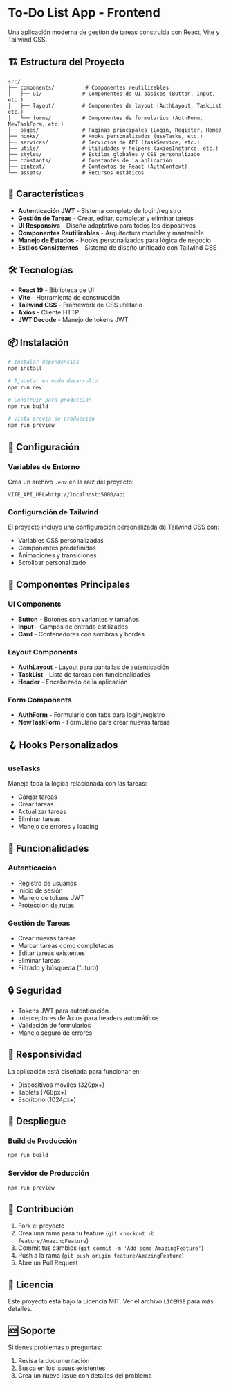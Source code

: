 # To-Do List App - Frontend

Una aplicación moderna de gestión de tareas construida con React, Vite y Tailwind CSS.

## 🏗️ Estructura del Proyecto

```
src/
├── components/          # Componentes reutilizables
│   ├── ui/             # Componentes de UI básicos (Button, Input, etc.)
│   ├── layout/         # Componentes de layout (AuthLayout, TaskList, etc.)
│   └── forms/          # Componentes de formularios (AuthForm, NewTaskForm, etc.)
├── pages/              # Páginas principales (Login, Register, Home)
├── hooks/              # Hooks personalizados (useTasks, etc.)
├── services/           # Servicios de API (taskService, etc.)
├── utils/              # Utilidades y helpers (axiosInstance, etc.)
├── styles/             # Estilos globales y CSS personalizado
├── constants/          # Constantes de la aplicación
├── context/            # Contextos de React (AuthContext)
└── assets/             # Recursos estáticos
```

## 🚀 Características

- **Autenticación JWT** - Sistema completo de login/registro
- **Gestión de Tareas** - Crear, editar, completar y eliminar tareas
- **UI Responsiva** - Diseño adaptativo para todos los dispositivos
- **Componentes Reutilizables** - Arquitectura modular y mantenible
- **Manejo de Estados** - Hooks personalizados para lógica de negocio
- **Estilos Consistentes** - Sistema de diseño unificado con Tailwind CSS

## 🛠️ Tecnologías

- **React 19** - Biblioteca de UI
- **Vite** - Herramienta de construcción
- **Tailwind CSS** - Framework de CSS utilitario
- **Axios** - Cliente HTTP
- **JWT Decode** - Manejo de tokens JWT

## 📦 Instalación

```bash
# Instalar dependencias
npm install

# Ejecutar en modo desarrollo
npm run dev

# Construir para producción
npm run build

# Vista previa de producción
npm run preview
```

## 🔧 Configuración

### Variables de Entorno

Crea un archivo `.env` en la raíz del proyecto:

```env
VITE_API_URL=http://localhost:5000/api
```

### Configuración de Tailwind

El proyecto incluye una configuración personalizada de Tailwind CSS con:
- Variables CSS personalizadas
- Componentes predefinidos
- Animaciones y transiciones
- Scrollbar personalizado

## 🎨 Componentes Principales

### UI Components
- **Button** - Botones con variantes y tamaños
- **Input** - Campos de entrada estilizados
- **Card** - Contenedores con sombras y bordes

### Layout Components
- **AuthLayout** - Layout para pantallas de autenticación
- **TaskList** - Lista de tareas con funcionalidades
- **Header** - Encabezado de la aplicación

### Form Components
- **AuthForm** - Formulario con tabs para login/registro
- **NewTaskForm** - Formulario para crear nuevas tareas

## 🪝 Hooks Personalizados

### useTasks
Maneja toda la lógica relacionada con las tareas:
- Cargar tareas
- Crear tareas
- Actualizar tareas
- Eliminar tareas
- Manejo de errores y loading

## 🎯 Funcionalidades

### Autenticación
- Registro de usuarios
- Inicio de sesión
- Manejo de tokens JWT
- Protección de rutas

### Gestión de Tareas
- Crear nuevas tareas
- Marcar tareas como completadas
- Editar tareas existentes
- Eliminar tareas
- Filtrado y búsqueda (futuro)

## 🔒 Seguridad

- Tokens JWT para autenticación
- Interceptores de Axios para headers automáticos
- Validación de formularios
- Manejo seguro de errores

## 📱 Responsividad

La aplicación está diseñada para funcionar en:
- Dispositivos móviles (320px+)
- Tablets (768px+)
- Escritorio (1024px+)

## 🚀 Despliegue

### Build de Producción
```bash
npm run build
```

### Servidor de Producción
```bash
npm run preview
```

## 🤝 Contribución

1. Fork el proyecto
2. Crea una rama para tu feature (`git checkout -b feature/AmazingFeature`)
3. Commit tus cambios (`git commit -m 'Add some AmazingFeature'`)
4. Push a la rama (`git push origin feature/AmazingFeature`)
5. Abre un Pull Request

## 📄 Licencia

Este proyecto está bajo la Licencia MIT. Ver el archivo `LICENSE` para más detalles.

## 🆘 Soporte

Si tienes problemas o preguntas:
1. Revisa la documentación
2. Busca en los issues existentes
3. Crea un nuevo issue con detalles del problema
